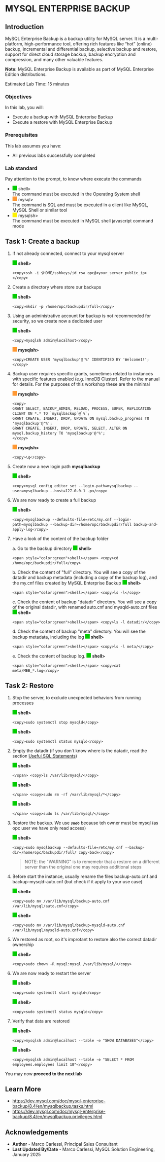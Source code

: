 # MYSQL ENTERPRISE BACKUP

## Introduction

MySQL Enterprise Backup is a backup utility for MySQL server. It is a multi-platform, high-performance tool, offering rich features like “hot” (online) backup, incremental and differential backup, selective backup and restore, support for direct cloud storage backup, backup encryption and compression, and many other valuable features.

**Note:** MySQL Enterprise Backup is available as part of MySQL Enterprise Edition distributions.


Estimated Lab Time: 15 minutes

### Objectives
In this lab, you will:
* Execute a backup with MySQL Enterprise Backup
* Execute a restore with MySQL Enterprise Backup

### Prerequisites

This lab assumes you have:
- All previous labs successfully completed

### Lab standard

Pay attention to the prompt, to know where execute the commands 
* ![green-dot](./images/green-square.jpg) shell>  
  The command must be executed in the Operating System shell
* ![orange-dot](./images/orange-square.jpg) mysql>  
  The command is SQL and must be executed in a client like MySQL, MySQL Shell or similar tool
* ![yellow-dot](./images/yellow-square.jpg) mysqlsh>  
  The command must be executed in MySQL shell javascript command mode

## Task 1: Create a backup

1. If not already connected, connect to your mysql server

    **![green-dot](./images/green-square.jpg) shell>**  
    ```
    <copy>ssh -i $HOME/sshkeys/id_rsa opc@<your_server_public_ip></copy>
    ```

2. Create a directory where store our backups

    **![green-dot](./images/green-square.jpg) shell>**  
    ```
    <copy>mkdir -p /home/opc/backupdir/full</copy>
    ```

3. Using an administrative account for backup is not recommended for security, so we create now a dedicated user

    **![green-dot](./images/green-square.jpg) shell>**  
    ```
    <copy>mysqlsh admin@localhost</copy>
    ```

    **![orange-dot](./images/orange-square.jpg) mysqlsh>**
    ```
    <copy>CREATE USER 'mysqlbackup'@'%' IDENTIFIED BY 'Welcome1!';</copy>
    ```

4. Backup user requires specific grants, sometimes related to instances with specific features enabled (e.g. InnoDB Cluster).
    Refer to the manual for details.
    For the purposes of this workshop these are the minimal

    **![orange-dot](./images/orange-square.jpg) mysqlsh>**
    ```
    <copy>
    GRANT SELECT, BACKUP_ADMIN, RELOAD, PROCESS, SUPER, REPLICATION CLIENT ON *.* TO `mysqlbackup`@`%`;
    GRANT CREATE, INSERT, DROP, UPDATE ON mysql.backup_progress TO 'mysqlbackup'@'%';
    GRANT CREATE, INSERT, DROP, UPDATE, SELECT, ALTER ON mysql.backup_history TO 'mysqlbackup'@'%';
    </copy>
    ```

    **![orange-dot](./images/orange-square.jpg) mysqlsh>**
    ```
    <copy>\q</copy>
    ```

5. Create now a new login path **mysqlbackup** 

    **![green-dot](./images/green-square.jpg) shell>**  
    ```
    <copy>mysql_config_editor set --login-path=mysqlbackup --user=mysqlbackup --host=127.0.0.1 -p</copy>
    ```

6. We are now ready to create a full backup 

    **![green-dot](./images/green-square.jpg) shell>**  
    ```
    <copy>mysqlbackup --defaults-file=/etc/my.cnf --login-path=mysqlbackup --backup-dir=/home/opc/backupdir/full backup-and-apply-log</copy>
    ```

7. Have a look of the content of the backup folder

    a. Go to the backup directory
    **![green-dot](./images/green-square.jpg) shell>**  
    ```
    <span style="color:green">shell></span> <copy>cd /home/opc/backupdir/full</copy>
    ```

    b. Check the content of "full" directory. You will see a copy of the datadir and backup metadata (including a copy of the backup log), and the my.cnf files created by MySQL Enterprise Backup
    **![green-dot](./images/green-square.jpg) shell>**  
    ```
    <span style="color:green">shell></span> <copy>ls -l</copy>
    ```

    c. Check the content of backup "datadir" directory. You will see a copy of the original datadir, with renamed auto.cnf and mysqld-auto.cnf files
    **![green-dot](./images/green-square.jpg) shell>**  
    ```
    <span style="color:green">shell></span> <copy>ls -l datadir/</copy>
    ```

    d. Check the content of backup "meta" directory. You will see the backup metadata, including the log
    **![green-dot](./images/green-square.jpg) shell>**  
    ```
    <span style="color:green">shell></span> <copy>ls -l meta/</copy>
    ```

    e. Check the content of backup log.
    **![green-dot](./images/green-square.jpg) shell>**  
    ```
    <span style="color:green">shell></span> <copy>cat meta/MEB_*.log</copy>
    ```

## Task 2: Restore
1.  Stop the server, to exclude unexpected behaviors from running processes

    **![green-dot](./images/green-square.jpg) shell>**  
    ```
    <copy>sudo systemctl stop mysqld</copy>
    ```

    **![green-dot](./images/green-square.jpg) shell>**  
    ```
    <copy>sudo systemctl status mysqld</copy>
    ```

2. Empty the datadir (if you don't know where is the datadir, read the section [Useful SQL Statements](../mysql-shell/mysql-shell.md#task-3-useful-sql-statements))

    **![green-dot](./images/green-square.jpg) shell>**  
    ```
    </span> <copy>ls /var/lib/mysql/</copy>
    ```

    **![green-dot](./images/green-square.jpg) shell>**  
    ```
    </span> <copy>sudo rm -rf /var/lib/mysql/*</copy>
    ```

    **![green-dot](./images/green-square.jpg) shell>**  
    ```
    </span> <copy>sudo ls /var/lib/mysql/</copy>
    ```

3. Restore the backup. We use ***<code>sudo</code>*** because teh owner must be mysql (as opc user we have only read access)

    **![green-dot](./images/green-square.jpg) shell>**  
    ```
    <copy>sudo mysqlbackup --defaults-file=/etc/my.cnf --backup-dir=/home/opc/backupdir/full/ copy-back</copy>
    ```

    > NOTE: the "WARNING" is to rememebr that a restore on a different server than the original one may requires additional steps

5. Before start the instance, usually rename the files backup-auto.cnf and backup-mysqld-auto.cnf (but check if it apply to your use case)

    **![green-dot](./images/green-square.jpg) shell>**  
    ```
    <copy>sudo mv /var/lib/mysql/backup-auto.cnf /var/lib/mysql/auto.cnf</copy>
    ```

    **![green-dot](./images/green-square.jpg) shell>**  
    ```
    <copy>sudo mv /var/lib/mysql/backup-mysqld-auto.cnf /var/lib/mysql/mysqld-auto.cnf</copy>
    ```

6. We restored as root, so it's improtant to restore also the correct datadir ownership

    **![green-dot](./images/green-square.jpg) shell>**  
    ```
    <copy>sudo chown -R mysql:mysql /var/lib/mysql/</copy>
    ```

7. We are now ready to restart the server

    **![green-dot](./images/green-square.jpg) shell>**  
    ```
    <copy>sudo systemctl start mysqld</copy>
    ```

    **![green-dot](./images/green-square.jpg) shell>**  
    ```
    <copy>sudo systemctl status mysqld</copy>
    ```

7. Verify that data are restored

    **![green-dot](./images/green-square.jpg) shell>**  
    ```
    <copy>mysqlsh admin@localhost --table -e "SHOW DATABASES"</copy>
    ```

    **![green-dot](./images/green-square.jpg) shell>**  
    ```
    <copy>mysqlsh admin@localhost --table -e "SELECT * FROM employees.employees limit 10"</copy>
    ```

You may now **proceed to the next lab**

## Learn More
* https://dev.mysql.com/doc/mysql-enterprise-backup/8.4/en/mysqlbackup.tasks.html
* https://dev.mysql.com/doc/mysql-enterprise-backup/8.4/en/mysqlbackup.privileges.html


## Acknowledgements

* **Author** - Marco Carlessi, Principal Sales Consultant
* **Last Updated By/Date** - Marco Carlessi, MySQL Solution Engineering, January 2025
